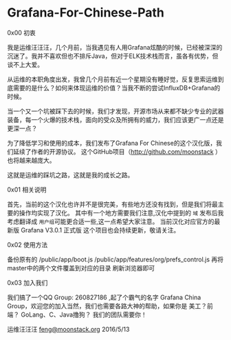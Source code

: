 # Grafana-For-Chinese-Path

0x00  初衷 

我是运维汪汪汪，几个月前，当我遇见有人用Grafana炫酷的时候，已经被深深的沉迷了。我并不喜欢但也不排斥Java，但对于ELK技术栈而言，虽各有优势，但谈不上大爱。 

从运维的本职角度出发，我曾几个月前有近一个星期没有睡好觉，反复思索运维到底需要的是什么？如何来体现运维的价值？当我不断的尝试InfluxDB+Grafana的时候。

当一个又一个坑被踩下去的时候，我们才发现，开源市场从来都不缺少专业的武器装备，每一个火爆的技术栈，面向的受众及所拥有的威力，我们应该更广一点还是更深一点？ 

为了降低学习和使用的成本，我们发布了Grafana For Chinese的这个汉化版，我们延续了作者的开源协议。
这个GitHub项目（http://github.com/moonstack ）也将越来越庞大。

这就是运维的踩坑之路，这就是我的成长之路。



0x01 相关说明 

首先，当前的这个汉化也许并不是很完美，有些地方还没有找到，但是我们将最主要的操作均实现了汉化。
其中有一个地方需要我们注意,汉化中提到的 `域` 发布后我考虑翻译成 `用户组`可能更合适一些,这一点希望大家注意。
当前汉化对应官方的最新版 Grafana V3.0.1 正式版
这个项目也会持续更新，敬请关注。


0x02 使用方法 

备份原有的 
/public/app/boot.js 
/public/app/features/org/prefs_control.js 
再将master中的两个文件覆盖到对应的目录 
刷新浏览器即可 

0x03 加入我们 

我们搞了一个QQ Group: 260827186 ,起了个霸气的名字 Grafana China Group，欢迎您的加入当然，我们也需要各路大神的帮助，如果你是 美工？前端？ GoLang、C、Java撸狗？ 
我们的团队需要你！ 


运维汪汪汪
feng@moonstack.org
2016/5/13
